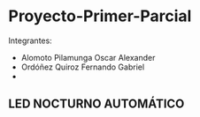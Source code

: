 # Proyecto-Primer-Parcial
Integrantes:
- Alomoto Pilamunga Oscar Alexander
- Ordóñez Quiroz Fernando Gabriel
- 

## LED NOCTURNO AUTOMÁTICO

